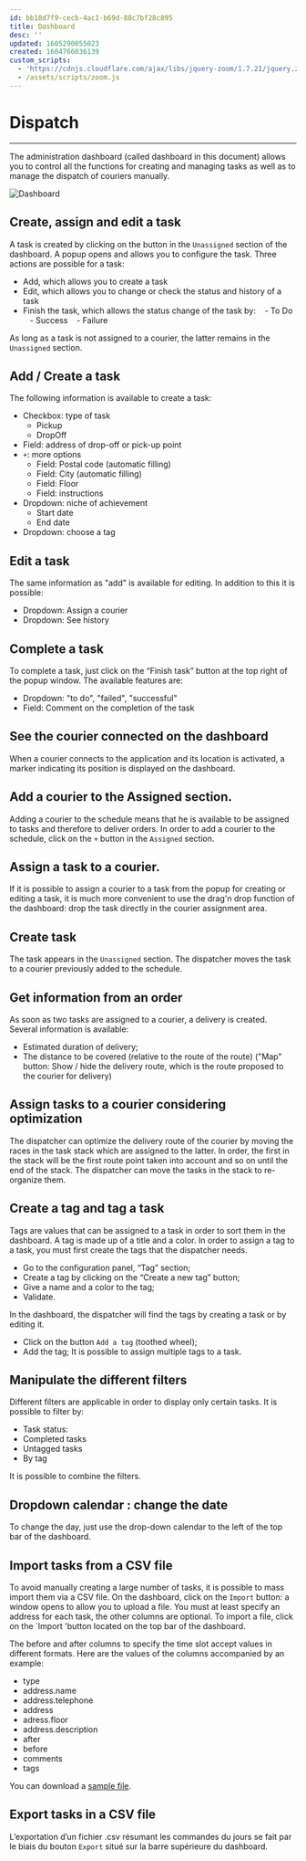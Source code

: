 ```yaml
---
id: bb18d7f9-cecb-4ac1-b69d-88c7bf28c895
title: Dashboard
desc: ''
updated: 1605290055023
created: 1604766036139
custom_scripts:
  - 'https://cdnjs.cloudflare.com/ajax/libs/jquery-zoom/1.7.21/jquery.zoom.min.js'
  - /assets/scripts/zoom.js
---
```


<!-- CSS -->
<link rel="stylesheet" href="https://cdn.jsdelivr.net/npm/bootstrap@4.5.3/dist/css/bootstrap.min.css" integrity="sha384-TX8t27EcRE3e/ihU7zmQxVncDAy5uIKz4rEkgIXeMed4M0jlfIDPvg6uqKI2xXr2" crossorigin="anonymous">
<!-- jQuery and JS bundle w/ Popper.js -->
<script src="https://code.jquery.com/jquery-3.5.1.slim.min.js" integrity="sha384-DfXdz2htPH0lsSSs5nCTpuj/zy4C+OGpamoFVy38MVBnE+IbbVYUew+OrCXaRkfj" crossorigin="anonymous"></script>
<script src="https://cdn.jsdelivr.net/npm/bootstrap@4.5.3/dist/js/bootstrap.bundle.min.js" integrity="sha384-ho+j7jyWK8fNQe+A12Hb8AhRq26LrZ/JpcUGGOn+Y7RsweNrtN/tE3MoK7ZeZDyx" crossorigin="anonymous"></script>
<!-- Font Awesome -->
<script src="https://kit.fontawesome.com/489c6dd9c4.js" crossorigin="anonymous"></script>

# Dispatch

---

The administration dashboard (called dashboard in this document) allows you to control all the functions for creating and managing tasks as well as to manage the dispatch of couriers manually. 

<span class="zoomable">![Dashboard](/assets/images/dashboard_fr.png)</span>

## Create, assign and edit a task

A task is created by clicking on the <i class = "fa fa-plus fa-lg" aria-hidden = "true"> </i> button in the `Unassigned` section of the dashboard. A popup opens and allows you to configure the task. Three actions are possible for a task:

- Add, which allows you to create a task
- Edit, which allows you to change or check the status and history of a task
- Finish the task, which allows the status change of the task by:
     - To Do
     - Success
     - Failure

As long as a task is not assigned to a courier, the latter remains in the `Unassigned` section.

## Add / Create a task

The following information is available to create a task:

- Checkbox: type of task
  - Pickup
  - DropOff
- Field: address of drop-off or pick-up point
- `+`: more options
  - Field: Postal code (automatic filling)
  - Field: City (automatic filling)
  - Field: Floor
  - Field: instructions
- Dropdown: niche of achievement
  - Start date
  - End date
- Dropdown: choose a tag

## Edit a task

The same information as "add" is available for editing. In addition to this it is possible:

- Dropdown: Assign a courier
- Dropdown: See history

## Complete a task

To complete a task, just click on the “Finish task” button at the top right of the popup window. The available features are:

- Dropdown: "to do", "failed", "successful"
- Field: Comment on the completion of the task

## See the courier connected on the dashboard

When a courier connects to the application and its location is activated, a marker indicating its position is displayed on the dashboard.

## Add a courier to the Assigned section.

Adding a courier to the schedule means that he is available to be assigned to tasks and therefore to deliver orders. In order to add a courier to the schedule, click on the `+` button in the `Assigned` section.

## Assign a task to a courier.

If it is possible to assign a courier to a task from the popup for creating or editing a task, it is much more convenient to use the drag'n drop function of the dashboard: drop the task directly in the courier assignment area.

## Create task

The task appears in the `Unassigned` section.
The dispatcher moves the task to a courier previously added to the schedule.

## Get information from an order

As soon as two tasks are assigned to a courier, a delivery is created. Several information is available:

- Estimated duration of delivery;
- The distance to be covered (relative to the route of the route) ("Map" button: Show / hide the delivery route, which is the route proposed to the courier for delivery)

## Assign tasks to a courier considering optimization

The dispatcher can optimize the delivery route of the courier by moving the races in the task stack which are assigned to the latter. In order, the first in the stack will be the first route point taken into account and so on until the end of the stack.
The dispatcher can move the tasks in the stack to re-organize them.

## Create a tag and tag a task

Tags are values that can be assigned to a task in order to sort them in the dashboard. A tag is made up of a title and a color. In order to assign a tag to a task, you must first create the tags that the dispatcher needs.

- Go to the configuration panel, “Tag” section;
- Create a tag by clicking on the “Create a new tag” button;
- Give a name and a color to the tag;
- Validate.

In the dashboard, the dispatcher will find the tags by creating a task or by editing it.

- Click on the button `Add a tag` (toothed wheel);
- Add the tag;
  It is possible to assign multiple tags to a task.

## Manipulate the different filters

Different filters are applicable in order to display only certain tasks. It is possible to filter by:

- Task status:
- Completed tasks
- Untagged tasks
- By tag

It is possible to combine the filters.

## Dropdown calendar : change the date

To change the day, just use the drop-down calendar to the left of the top bar of the dashboard.

## Import tasks from a CSV file

To avoid manually creating a large number of tasks, it is possible to mass import them via a CSV file. On the dashboard, click on the `Import` button: a window opens to allow you to upload a file. You must at least specify an address for each task, the other columns are optional. To import a file, click on the `Import 'button located on the top bar of the dashboard.

The before and after columns to specify the time slot accept values in different formats. Here are the values of the columns accompanied by an example:

- type
- address.name
- address.telephone
- address
- adress.floor
- address.description
- after
- before
- comments
- tags

You can download a [sample file](https://demo.coopcycle.org/help/tasks_import.example.en.csv).

## Export tasks in a CSV file

L’exportation d’un fichier .csv résumant les commandes du jours se fait par le biais du bouton `Export` situé sur la barre supérieure du dashboard.
